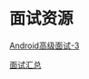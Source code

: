 # 面试资源

[Android高级面试-3 ](https://www.jianshu.com/p/bf7443856c99)

[面试汇总](https://juejin.im/post/5d48e9c36fb9a06af13d50f9)